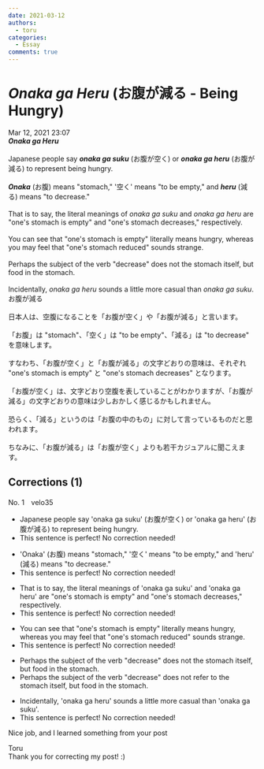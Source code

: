 ```yaml
---
date: 2021-03-12
authors:
  - toru
categories:
  - Essay
comments: true
---
```


# <strong><em>Onaka ga Heru</strong></em> (お腹が減る - Being Hungry)
<div class="date">Mar 12, 2021 23:07</div>
<div id="post"><div id="body_show_ori">
<strong><em>Onaka ga Heru</strong></em><br/><br/>Japanese people say <strong><em>onaka ga suku</em></strong> (お腹が空く) or <strong><em>onaka ga heru</em></strong> (お腹が減る) to represent being hungry.<br/><br/><strong><em>Onaka</em></strong> (お腹) means "stomach," '空く' means "to be empty," and <strong><em>heru</em></strong> (減る) means "to decrease."<br/><br/>That is to say, the literal meanings of <em>onaka ga suku</em> and <em>onaka ga heru</em> are "one's stomach is empty" and "one's stomach decreases," respectively.<br/><br/>You can see that "one's stomach is empty" literally means hungry, whereas you may feel that "one's stomach reduced" sounds strange.<br/><br/>Perhaps the subject of the verb "decrease" does not the stomach itself, but food in the stomach.<br/><br/>Incidentally, <em>onaka ga heru</em> sounds a little more casual than <em>onaka ga suku</em>.
</div></div>

<!-- more -->

<div id="post_ja"><div id="body_show_mo">
お腹が減る<br/><br/>日本人は、空腹になることを「お腹が空く」や「お腹が減る」と言います。<br/><br/>「お腹」は "stomach"、「空く」は "to be empty"、「減る」は "to decrease" を意味します。<br/><br/>すなわち、「お腹が空く」と「お腹が減る」の文字どおりの意味は、それぞれ "one's stomach is empty" と "one's stomach decreases" となります。<br/><br/>「お腹が空く」は、文字どおり空腹を表していることがわかりますが、「お腹が減る」の文字どおりの意味は少しおかしく感じるかもしれません。<br/><br/>恐らく、「減る」というのは「お腹の中のもの」に対して言っているものだと思われます。<br/><br/>ちなみに、「お腹が減る」は「お腹が空く」よりも若干カジュアルに聞こえます。
</div></div>

## Corrections (1)
<div id="block"><div class="first_name"> No. 1　<span class="just_name">velo35</span></div><div id="block2">
<ul class="correction_field">
<li class="incorrect">Japanese people say 'onaka ga suku' (お腹が空く) or 'onaka ga heru' (お腹が減る) to represent being hungry.</li>
<li class="corrected perfect">This sentence is perfect! No correction needed!</li>
</ul>
<ul class="correction_field">
<li class="incorrect">'Onaka' (お腹) means "stomach," '空く' means "to be empty," and 'heru' (減る) means "to decrease."</li>
<li class="corrected perfect">This sentence is perfect! No correction needed!</li>
</ul>
<ul class="correction_field">
<li class="incorrect">That is to say, the literal meanings of 'onaka ga suku' and 'onaka ga heru' are "one's stomach is empty" and "one's stomach decreases," respectively.</li>
<li class="corrected perfect">This sentence is perfect! No correction needed!</li>
</ul>
<ul class="correction_field">
<li class="incorrect">You can see that "one's stomach is empty" literally means hungry, whereas you may feel that "one's stomach reduced" sounds strange.</li>
<li class="corrected perfect">This sentence is perfect! No correction needed!</li>
</ul>
<ul class="correction_field">
<li class="incorrect">Perhaps the subject of the verb "decrease" does not the stomach itself, but food in the stomach.</li>
<li class="corrected correct">
Perhaps the subject of the verb "decrease" does not <span class="f_red">refer to </span>the stomach itself, but food in the stomach.
</li>
</ul>
<ul class="correction_field">
<li class="incorrect">Incidentally, 'onaka ga heru' sounds a little more casual than 'onaka ga suku'.</li>
<li class="corrected perfect">This sentence is perfect! No correction needed!</li>
</ul>
<p class="comment_small">
 Nice job, and I learned something from your post
</p>

</div><div class="name"><span class="just_name">Toru</span><br>
Thank you for correcting my post! :)
</div>
</div>
